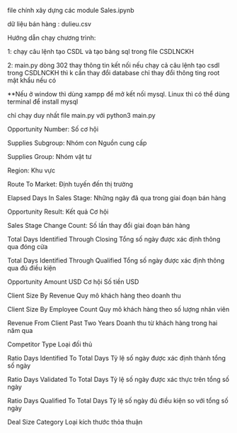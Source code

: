 file chính xây dựng các module Sales.ipynb

dữ liệu bán hàng : dulieu.csv

Hướng dẫn chạy chương trình: 

1: chạy câu lệnh tạo CSDL và tạo bảng sql trong file CSDLNCKH

2: main.py dòng 302 thay thông tin kết nối nếu chạy cả câu lệnh tạo csdl trong CSDLNCKH thì k cần thay đổi database chỉ thay đổi thông ting root mật khẩu nếu có

**Nếu ở window thì dùng xampp để mở kết nối mysql. Linux thì có thể dùng terminal để install mysql

chỉ chạy duy nhất file main.py với python3 main.py

Opportunity Number: Số cơ hội

Supplies Subgroup: Nhóm con Nguồn cung cấp

Supplies Group: Nhóm vật tư

Region: Khu vực

Route To Market: Định tuyến đến thị trường

Elapsed Days In Sales Stage: Những ngày đã qua trong giai đoạn bán hàng

Opportunity Result: Kết quả Cơ hội

Sales Stage Change Count: Số lần thay đổi giai đoạn bán hàng

Total Days Identified Through Closing	Tổng số ngày được xác định thông qua đóng cửa

Total Days Identified Through Qualified	Tổng số ngày được xác định thông qua đủ điều kiện

Opportunity Amount USD	 Cơ hội Số tiền USD

Client Size By Revenue	Quy mô khách hàng theo doanh thu

Client Size By Employee Count	Quy mô khách hàng theo số lượng nhân viên

Revenue From Client Past Two Years	Doanh thu từ khách hàng trong hai năm qua

Competitor Type	 Loại đối thủ

Ratio Days Identified To Total Days	Tỷ lệ số ngày được xác định thành tổng số ngày

Ratio Days Validated To Total Days	Tỷ lệ số ngày được xác thực trên tổng số ngày

Ratio Days Qualified To Total Days	Tỷ lệ số ngày đủ điều kiện so với tổng số ngày

Deal Size Category	Loại kích thước thỏa thuận
